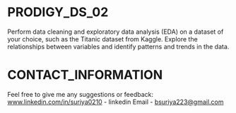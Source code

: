# PRODIGY_DS_02
Perform data cleaning and exploratory data analysis (EDA) on a dataset of your choice, such as the Titanic dataset from Kaggle. Explore the relationships between variables and identify patterns and trends in the data.
# CONTACT_INFORMATION
Feel free to give me any suggestions or feedback: www.linkedin.com/in/suriya0210 - linkedin Email - bsuriya223@gmail.com
